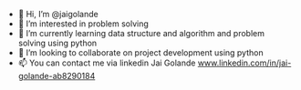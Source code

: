 - 👋 Hi, I’m @jaigolande
- 👀 I’m interested in problem solving 
- 🌱 I’m currently learning data structure and algorithm and problem solving using python 
- 💞️ I’m looking to collaborate on project development using python
- 📫 You can contact me via linkedin Jai Golande www.linkedin.com/in/jai-golande-ab8290184


<!---
jaigolande/jaigolande is a ✨ special ✨ repository because its `README.md` (this file) appears on your GitHub profile.
You can click the Preview link to take a look at your changes.
--->
